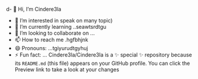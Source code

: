 d- 👋 Hi, I’m Cindere3la
- 👀 I’m interested in speak on many topic)
- 🌱 I’m currently learning ..seawtsrdtgu
- 💞️ I’m looking to collaborate on ...
- 📫 How to reach me .hgfbhjnk
- 😄 Pronouns: ...tgiyurudtgyhuj
- ⚡ Fun fact: ...
Cindere3la/Cindere3la is a ✨ special ✨ repository because its `README.md` (this file) appears on your GitHub profile.
You can click the Preview link to take a look at your changes
